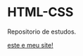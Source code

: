 # HTML-CSS
 Repositorio de estudos.

<a href="https://enzosilva13.github.io/HTML-CSS/exercicios/desafios/desafio%20proprio/index.html"> 
este e meu site! </a>